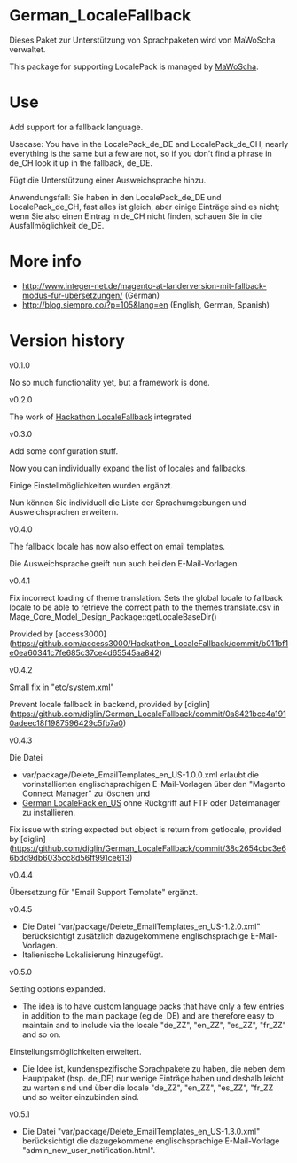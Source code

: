 # German_LocaleFallback
Dieses Paket zur Unterstützung von Sprachpaketen wird von MaWoScha verwaltet.

This package for supporting LocalePack is managed by [MaWoScha](https://github.com/MaWoScha).

# Use
Add support for a fallback language.

Usecase: You have in the LocalePack_de_DE and LocalePack_de_CH, nearly everything is the same but
a few are not, so if you don't find a phrase in de_CH look it up in the fallback, de_DE.

Fügt die Unterstützung einer Ausweichsprache hinzu.

Anwendungsfall: Sie haben in den LocalePack_de_DE und LocalePack_de_CH, fast alles ist gleich, aber einige Einträge
sind es nicht; wenn Sie also einen Eintrag in de_CH nicht finden, schauen Sie in die Ausfallmöglichkeit de_DE.

# More info

* http://www.integer-net.de/magento-at-landerversion-mit-fallback-modus-fur-ubersetzungen/ (German)
* http://blog.siempro.co/?p=105&lang=en (English, German, Spanish)

# Version history

v0.1.0

No so much functionality yet, but a framework is done.

v0.2.0

The work of [Hackathon LocaleFallback](https://github.com/magento-hackathon/Hackathon_LocaleFallback) integrated

v0.3.0

Add some configuration stuff.

Now you can individually expand the list of locales and fallbacks.

Einige Einstellmöglichkeiten wurden ergänzt.

Nun können Sie individuell die Liste der Sprachumgebungen und Ausweichsprachen erweitern.

v0.4.0

The fallback locale has now also effect on email templates.

Die Ausweichsprache greift nun auch bei den E-Mail-Vorlagen.

v0.4.1

Fix incorrect loading of theme translation. Sets the global locale to fallback locale to be able to retrieve the correct path to the themes translate.csv in Mage_Core_Model_Design_Package::getLocaleBaseDir()

Provided by [access3000] (https://github.com/access3000/Hackathon_LocaleFallback/commit/b011bf1e0ea60341c7fe685c37ce4d65545aa842)

v0.4.2

Small fix in "etc/system.xml"

Prevent locale fallback in backend, provided by [diglin] (https://github.com/diglin/German_LocaleFallback/commit/0a8421bcc4a1910adeec18f1987596429c5fb7a0)

v0.4.3

Die Datei
* var/package/Delete_EmailTemplates_en_US-1.0.0.xml
erlaubt die vorinstallierten englischsprachigen E-Mail-Vorlagen über den "Magento Connect Manager" zu löschen und
*  [German LocalePack en_US](https://github.com/MaWoScha/German_LocalePack_en_US)
ohne Rückgriff auf FTP oder Dateimanager zu installieren.

Fix issue with string expected but object is return from getlocale, provided by [diglin] (https://github.com/diglin/German_LocaleFallback/commit/38c2654cbc3e66bdd9db6035cc8d56ff991ce613)

v0.4.4

Übersetzung für "Email Support Template" ergänzt.

v0.4.5

- Die Datei "var/package/Delete_EmailTemplates_en_US-1.2.0.xml" berücksichtigt zusätzlich dazugekommene englischsprachige E-Mail-Vorlagen.
- Italienische Lokalisierung hinzugefügt.

v0.5.0

Setting options expanded.
- The idea is to have custom language packs that have only a few entries in addition to the main package (eg de_DE) and are therefore easy to maintain and to include via the locale "de_ZZ", "en_ZZ", "es_ZZ", "fr_ZZ" and so on.

Einstellungsmöglichkeiten erweitert.
- Die Idee ist, kundenspezifische Sprachpakete zu haben, die neben dem Hauptpaket (bsp. de_DE) nur wenige Einträge haben und deshalb leicht zu warten sind und über die locale "de_ZZ", "en_ZZ", "es_ZZ", "fr_ZZ und so weiter einzubinden sind.

v0.5.1

- Die Datei "var/package/Delete_EmailTemplates_en_US-1.3.0.xml" berücksichtigt die dazugekommene englischsprachige E-Mail-Vorlage "admin_new_user_notification.html".
